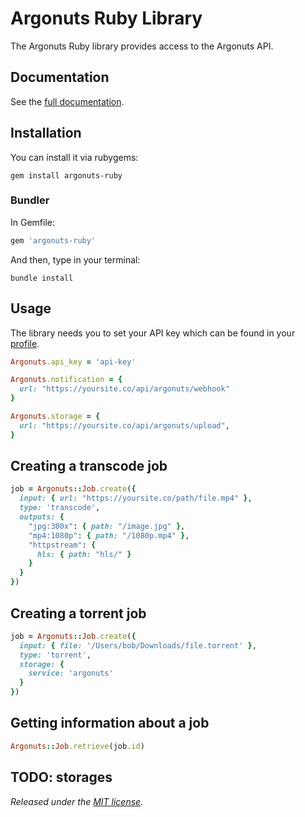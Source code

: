 # Argonuts Ruby Library

The Argonuts Ruby library provides access to the Argonuts API.

## Documentation

See the [full documentation](https://argonuts.co/docs).

## Installation

You can install it via rubygems:

```console
gem install argonuts-ruby
```

### Bundler

In Gemfile:

```ruby
gem 'argonuts-ruby'
```

And then, type in your terminal:

```console
bundle install
```

## Usage

The library needs you to set your API key which can be found in your [profile](https://argonuts.co/profile).


```ruby
Argonuts.api_key = 'api-key'

Argonuts.notification = {
  url: "https://yoursite.co/api/argonuts/webhook"
}

Argonuts.storage = {
  url: "https://yoursite.co/api/argonuts/upload",
}
```

## Creating a transcode job

```ruby
job = Argonuts::Job.create({
  input: { url: "https://yoursite.co/path/file.mp4" },
  type: 'transcode',
  outputs: {
    "jpg:300x": { path: "/image.jpg" },
    "mp4:1080p": { path: "/1080p.mp4" },
    "httpstream": {
      hls: { path: "hls/" }
    }
  }
})
```

## Creating a torrent job

```ruby
job = Argonuts::Job.create({
  input: { file: '/Users/bob/Downloads/file.torrent' },
  type: 'torrent',
  storage: {
    service: 'argonuts'
  }
})
```

## Getting information about a job

```ruby
Argonuts::Job.retrieve(job.id)
```

## TODO: storages

*Released under the [MIT license](http://www.opensource.org/licenses/mit-license.php).*
